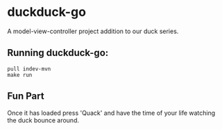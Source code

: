 # duckduck-go
A model-view-controller project addition to our duck series. 

## Running duckduck-go:
```git
pull indev-mvn
make run
```

## Fun Part
Once it has loaded press 'Quack' and have the time of your life watching the duck bounce around.
